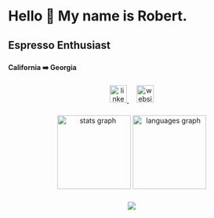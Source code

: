 <h1 align="left">Hello 👋 My name is Robert.</h1>

###

<h2 align="left">Espresso Enthusiast</h2>

###

<h4 align="left">California ➡️ Georgia</h4>

###

<div align="center">
  <a href="https://www.linkedin.com/in/robert-stanley-cs/" target="_blank">
    <img src="https://img.shields.io/static/v1?message=LinkedIn&logo=linkedin&label=&color=0077B5&logoColor=white&labelColor=&style=for-the-badge" height="35" alt="linkedin logo"  />
  </a>
  &nbsp;&nbsp;&nbsp;
  <a href="https://www.robertstanley.dev/" target="_blank">
    <img src="https://img.shields.io/badge/RobertStanley.dev-2596BE?style=for-the-badge&logo=world&logoColor=white" height="35" alt="website badge"  />
  </a>
</div>

###

<div align="center">
  <img src="https://github-readme-stats.vercel.app/api?username=gsurjs&hide_title=false&hide_rank=true&show_icons=true&include_all_commits=true&count_private=true&disable_animations=false&theme=dracula&locale=en&hide_border=true&custom_title=GitHub%20Stats" height="150" alt="stats graph"  />
  <img src="https://github-readme-stats.vercel.app/api/top-langs?username=gsurjs&locale=en&hide_title=false&layout=compact&card_width=320&langs_count=5&theme=dracula&hide_border=true" height="150" alt="languages graph"  />
</div>

###

<div align="center">
  <img src="https://visitor-badge.laobi.icu/badge?page_id=gsurjs.gsurjs&"  />
</div>

###